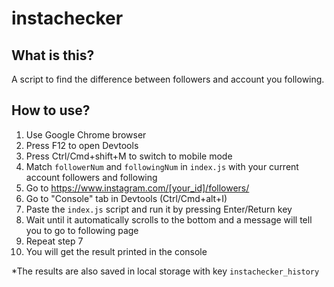 # instachecker

## What is this?
A script to find the difference between followers and account you following.

## How to use?
1. Use Google Chrome browser
2. Press F12 to open Devtools
3. Press Ctrl/Cmd+shift+M to switch to mobile mode
4. Match `followerNum` and `followingNum` in `index.js` with your current account followers and following
5. Go to https://www.instagram.com/[your_id]/followers/
6. Go to "Console" tab in Devtools (Ctrl/Cmd+alt+I)
7. Paste the `index.js` script and run it by pressing Enter/Return key
8. Wait until it automatically scrolls to the bottom and a message will tell you to go to following page
9. Repeat step 7
10. You will get the result printed in the console

*The results are also saved in local storage with key `instachecker_history`
